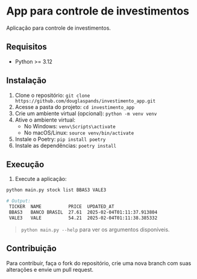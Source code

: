 # App para controle de investimentos
Aplicação para controle de investimentos.

## Requisitos

- Python >= 3.12

## Instalação

1. Clone o repositório: `git clone https://github.com/douglaspands/investimento_app.git`
2. Acesse a pasta do projeto: `cd investimento_app`
3. Crie um ambiente virtual (opcional): `python -m venv venv`
4. Ative o ambiente virtual:
   - No Windows: `venv\Scripts\activate`
   - No macOS/Linux: `source venv/bin/activate`
5. Instale o Poetry: `pip install poetry`
6. Instale as dependências: `poetry install`

## Execução

1. Execute a aplicação:
```sh
python main.py stock list BBAS3 VALE3

# Output:
 TICKER  NAME          PRICE  UPDATED_AT                 
 BBAS3   BANCO BRASIL  27.61  2025-02-04T01:11:37.913804 
 VALE3   VALE          54.21  2025-02-04T01:11:38.385332
```
> `python main.py --help` para ver os argumentos disponíveis.

## Contribuição

Para contribuir, faça o fork do repositório, crie uma nova branch com suas alterações e envie um pull request.



